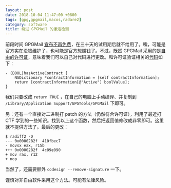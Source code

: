 ```yaml
---
layout: post
date: 2018-10-04 11:47:00 +0800
tags: [gpg,gpgmail,macos,radare2]
category: software
title: 绕过 GPGMail 的激活检测
---
```


前段时间 GPGMail [宣布不再免费](https://gpgtools.org/support-plan)，在三十天的试用期后就不给用了。唉，可能是官方实在没钱维护了，也可能是官方想赚钱了。不过，既然 GPGMail 采用的是[自由的许可证](https://github.com/GPGTools/GPGMail/blob/high-sierra/LICENSE.txt)，意味着我们可以自己对代码进行更改。和许可证验证相关的[代码](https://github.com/GPGTools/GPGMail/blob/c08ce21eee08a1089c82c04af1fab5b85d72de68/Source/GPGMailBundle.m#L846)如下：

```
- (BOOL)hasActiveContract {
    NSDictionary *contractInformation = [self contractInformation];
    return [contractInformation[@"Active"] boolValue];
}
```

我们只要改成 `return TRUE` ，在自己的电脑上手动编译、并复制到 `/Library/Application Support/GPGTools/GPGMail` 下即可。

另：还有一个直接对二进制打 patch 的方法（仍然符合许可证），利用了最近打 CTF 学到的一些知识。找到以上这个函数，然后把返回值修改成非零即可。这里就不提供方法了。最后的更改：

```
$ radiff2 -D
--- 0x0000282f  410fbec7
- movsx eax, r15b
+++ 0x0000282f  4c89e090
+ mov rax, r12
+ nop
```

当然了，还需要额外 `codesign --remove-signature` 一下。

谨慎对非自由软件采用这个方法。可能有法律风险。
